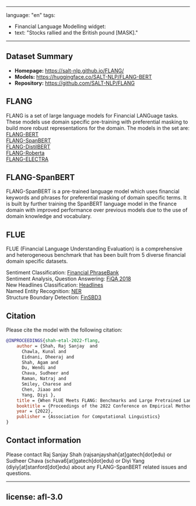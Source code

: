 
---
language: "en"
tags:
- Financial Language Modelling
widget:
- text: "Stocks rallied and the British pound [MASK]."
---
## Dataset Summary
- **Homepage:** https://salt-nlp.github.io/FLANG/
- **Models:** https://huggingface.co/SALT-NLP/FLANG-BERT
- **Repository:** https://github.com/SALT-NLP/FLANG

## FLANG
FLANG is a set of large language models for Financial LANGuage tasks. These models use domain specific pre-training with preferential masking to build more robust representations for the domain. The models in the set are:\
[FLANG-BERT](https://huggingface.co/SALT-NLP/FLANG-BERT)\
[FLANG-SpanBERT](https://huggingface.co/SALT-NLP/FLANG-SpanBERT)\
[FLANG-DistilBERT](https://huggingface.co/SALT-NLP/FLANG-DistilBERT)\
[FLANG-Roberta](https://huggingface.co/SALT-NLP/FLANG-Roberta)\
[FLANG-ELECTRA](https://huggingface.co/SALT-NLP/FLANG-ELECTRA)

## FLANG-SpanBERT
FLANG-SpanBERT is a pre-trained language model which uses financial keywords and phrases for preferential masking of domain specific terms. It is built by further training the SpanBERT language model in the finance domain with improved performance over previous models due to the use of domain knowledge and vocabulary.

## FLUE
FLUE (Financial Language Understanding Evaluation) is a comprehensive and heterogeneous benchmark that has been built from 5 diverse financial domain specific datasets.

Sentiment Classification: [Financial PhraseBank](https://huggingface.co/datasets/financial_phrasebank)\
Sentiment Analysis, Question Answering: [FiQA 2018](https://huggingface.co/datasets/SALT-NLP/FLUE-FiQA)\
New Headlines Classification: [Headlines](https://www.kaggle.com/datasets/daittan/gold-commodity-news-and-dimensions)\
Named Entity Recognition: [NER](https://paperswithcode.com/dataset/fin)\
Structure Boundary Detection: [FinSBD3](https://sites.google.com/nlg.csie.ntu.edu.tw/finweb2021/shared-task-finsbd-3)

## Citation
Please cite the model with the following citation:
```bibtex
@INPROCEEDINGS{shah-etal-2022-flang,
    author = {Shah, Raj Sanjay  and
      Chawla, Kunal and
      Eidnani, Dheeraj and
      Shah, Agam and
      Du, Wendi and
      Chava, Sudheer and
      Raman, Natraj and
      Smiley, Charese and
      Chen, Jiaao and
      Yang, Diyi },
    title = {When FLUE Meets FLANG: Benchmarks and Large Pretrained Language Model for Financial Domain},
    booktitle = {Proceedings of the 2022 Conference on Empirical Methods in Natural Language Processing (EMNLP)},
    year = {2022},
    publisher = {Association for Computational Linguistics}
}
```

## Contact information

Please contact Raj Sanjay Shah (rajsanjayshah[at]gatech[dot]edu) or Sudheer Chava (schava6[at]gatech[dot]edu) or Diyi Yang (diyiy[at]stanford[dot]edu) about any FLANG-SpanBERT related issues and questions.


---
license: afl-3.0
---
